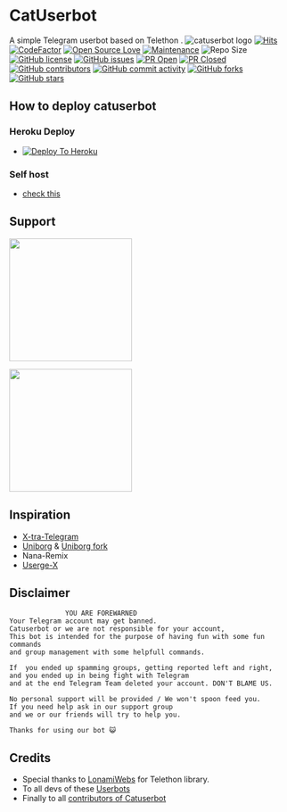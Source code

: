 # CatUserbot
A simple Telegram userbot based on Telethon .
![catuserbot logo](https://telegra.ph/file/4860c8e1a5a56d0616b79.png)
[![Hits](https://hits.seeyoufarm.com/api/count/incr/badge.svg?url=https%3A%2F%2Fgithub.com%2Fsandy1709%2Fcatuserbot&count_bg=%2379C83D&title_bg=%23555555&icon=&icon_color=%23E7E7E7&title=hits&edge_flat=false)](https://github.com/TgCatUB/catuserbot)
[![CodeFactor](https://www.codefactor.io/repository/github/TgCatUB/catuserbot/badge?&style=flat-square)](https://www.codefactor.io/repository/github/TgCatUB/catuserbot)
[![Open Source Love](https://badges.frapsoft.com/os/v2/open-source.png?v=103)](https://github.com/ellerbrock/open-source-badges/)
[![Maintenance](https://img.shields.io/badge/Maintained%3F-yes-green?&style=flat-square)](https://GitHub.com/TgCatUB/catuserbot/graphs/commit-activity) 
![Repo Size](https://img.shields.io/github/repo-size/TgCatUB/catuserbot?&style=flat-square&logo=github)
[![GitHub license](https://img.shields.io/github/license/TgCatUB/catuserbot?&style=flat-square&logo=github)](https://github.com/TgCatUB/catuserbot/blob/master/LICENSE)
[![GitHub issues](https://img.shields.io/github/issues/TgCatUB/catuserbot?&style=flat-square&logo=github)](https://github.com/TgCatUB/catuserbot/issues)
[![PR Open](https://img.shields.io/github/issues-pr/TgCatUB/catuserbot?&style=flat-square&logo=github)](https://github.com/TgCatUB/catuserbot/pulls)
[![PR Closed](https://img.shields.io/github/issues-pr-closed/TgCatUB/catuserbot?&style=flat-square&logo=github)](https://github.com/TgCatUB/catuserbot/pulls?q=is:closed)
[![GitHub contributors](https://img.shields.io/github/contributors/TgCatUB/catuserbot?&style=flat-square&logo=github)](https://GitHub.com/TgCatUB/catuserbot/graphs/contributors/)
[![GitHub commit activity](https://img.shields.io/github/commit-activity/m/TgCatUB/catuserbot?&style=flat-square&logo=github)](https://github.com/TgCatUB/catuserbot/graphs/commit-activity)
[![GitHub forks](https://img.shields.io/github/forks/TgCatUB/catuserbot?&style=flat-square&logo=github)](https://github.com/TgCatUB/catuserbot/fork)
[![GitHub stars](https://img.shields.io/github/stars/TgCatUB/catuserbot?&style=flat-square&logo=github)](https://github.com/TgCatUB/catuserbot/stargazers)



## How to deploy catuserbot
### Heroku Deploy
  - [![Deploy To Heroku](https://www.herokucdn.com/deploy/button.svg)](https://heroku.com/deploy?template=https://github.com/x1oto/catuserbot)

### Self host
  - [check this](https://catuserbot.gitbook.io/catuserbot/tutorial/self-host)
  
## Support
   <a href="https://t.me/catuserbot17"><img src="https://img.shields.io/badge/Channel%20Support%3F-yes-green?&style=flat-square?&logo=telegram" width=220px></a></p>
   <a href="https://t.me/catuserbot_support"><img src="https://img.shields.io/badge/Group%20Support%3F-yes-green?&style=flat-square?&logo=telegram" width=220px></a></p>
   
## Inspiration
   - [X-tra-Telegram](https://github.com/Dark-Princ3/X-tra-Telegram)
   - [Uniborg](https://github.com/SpEcHiDe/UniBorg) & [Uniborg fork](https://github.com/ravana69/PornHub)
   - Nana-Remix
   - [Userge-X](https://github.com/code-rgb/USERGE-X/)
   
## Disclaimer

```
              YOU ARE FOREWARNED
Your Telegram account may get banned.   
Catuserbot or we are not responsible for your account, 
This bot is intended for the purpose of having fun with some fun commands 
and group management with some helpfull commands.

If  you ended up spamming groups, getting reported left and right, 
and you ended up in being fight with Telegram 
and at the end Telegram Team deleted your account. DON'T BLAME US.

No personal support will be provided / We won't spoon feed you. 
If you need help ask in our support group 
and we or our friends will try to help you.

Thanks for using our bot 😺
```

## Credits
   - Special thanks to [LonamiWebs](https://github.com/LonamiWebs/Telethon/) for Telethon library.
   - To all devs of these [Userbots](https://github.com/TgCatUB/catuserbot/tree/bugs#inspiration)
   - Finally to all [contributors of Catuserbot](https://github.com/TgCatUB/catuserbot/graphs/contributors)
